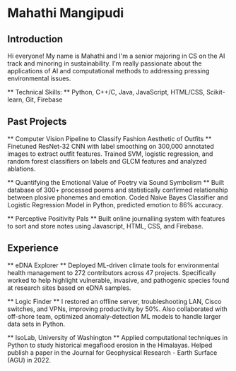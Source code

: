 # Mahathi Mangipudi

## Introduction
Hi everyone! My name is Mahathi and I'm a senior majoring in CS on the AI track and minoring in sustainability. I'm really passionate about the applications of AI and computational methods to addressing pressing environmental issues. 

** Technical Skills: ** Python, C++/C, Java, JavaScript, HTML/CSS, Scikit-learn, Git, Firebase

## Past Projects
** Computer Vision Pipeline to Classify Fashion Aesthetic of Outfits **
Finetuned ResNet-32 CNN with label smoothing on 300,000 annotated images to extract outfit features. Trained SVM, logistic regression, and random forest classifiers on labels and GLCM features and analyzed ablations. 

** Quantifying the Emotional Value of Poetry via Sound Symbolism **
Built database of 300+ processed poems and statistically confirmed relationship between plosive phonemes and emotion. Coded Naive Bayes Classifier and Logistic Regression Model in Python, predicted emotion to 86% accuracy. 

** Perceptive Positivity Pals **
Built online journalling system with features to sort and store notes using Javascript, HTML, CSS, and Firebase. 

## Experience
** eDNA Explorer **
Deployed ML-driven climate tools for environmental health management to 272 contributors across 47 projects. Specifically worked to help highlight vulnerable, invasive, and pathogenic species found at research sites based on eDNA samples. 

** Logic Finder **
I restored an offline server, troubleshooting LAN, Cisco switches, and VPNs, improving productivity by 50%. Also collaborated with off-shore team, optimized anomaly-detection ML models to handle larger data sets in Python. 

** IsoLab, University of Washington **
Applied computational techniques in Python to study historical megaflood erosion in the Himalayas. Helped publish a paper in the Journal for Geophysical Research - Earth Surface (AGU) in 2022. 